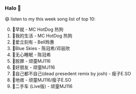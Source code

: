 

### Halo 👋

😄 listen to my this week song list of top 10:

0. 🌈早就 - MC HotDog 热狗
1. 🌈我的生活 - MC HotDog 热狗
2. 🌈爱立刻有 - Bell玲惠
3. 🌈Blue Skies - 陈冠希/邓丽欣
4. 🌈无心睡眠 - 陈冠希
5. 🌈脱罪 - 顽童MJ116
6. 🌈好朋友 - 顽童MJ116
7. 🌈自己都不自己(dead presedent remix by josh) - 瘦子E.SO
8. 🌈地痞 - 顽童MJ116/瘦子E.SO
9. 🌈二手车 (Live版) - 顽童MJ116

